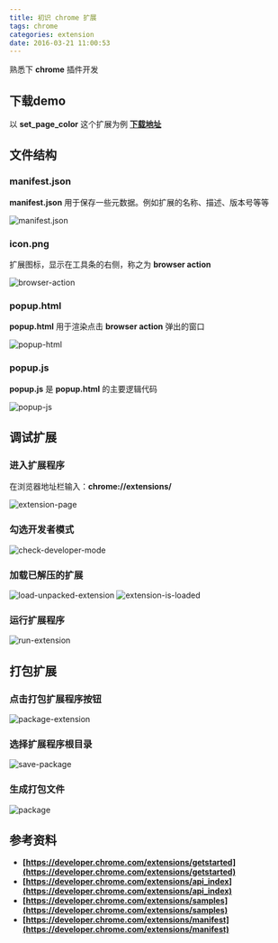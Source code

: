```yaml
---
title: 初识 chrome 扩展
tags: chrome
categories: extension
date: 2016-03-21 11:00:53
---
```


熟悉下 **chrome** 插件开发
<!--more-->

## 下载demo

以 **set_page_color** 这个扩展为例 **[下载地址](https://developer.chrome.com/extensions/examples/api/browserAction/set_page_color.zip)**

## 文件结构

### manifest.json

**manifest.json** 用于保存一些元数据。例如扩展的名称、描述、版本号等等

![manifest.json](manifest-json.jpg)

### icon.png

扩展图标，显示在工具条的右侧，称之为 **browser action**

![browser-action](browser-action.jpg)

### popup.html

**popup.html** 用于渲染点击 **browser action** 弹出的窗口

![popup-html](popup-html.jpg)

### popup.js

**popup.js** 是 **popup.html** 的主要逻辑代码

![popup-js](popup-js.jpg)

## 调试扩展

### 进入扩展程序

在浏览器地址栏输入：**chrome://extensions/**

![extension-page](extension-page.jpg)

### 勾选开发者模式

![check-developer-mode](check-developer-mode.jpg)

### 加载已解压的扩展

![load-unpacked-extension](load-unpacked-extension.jpg)
![extension-is-loaded](extension-is-loaded.jpg)

### 运行扩展程序

![run-extension](run-extension.jpg)

## 打包扩展

### 点击打包扩展程序按钮

![package-extension](package-extension.jpg)

### 选择扩展程序根目录

![save-package](save-package.jpg)

### 生成打包文件

![package](package.jpg)

## 参考资料

* **[https://developer.chrome.com/extensions/getstarted](https://developer.chrome.com/extensions/getstarted)**
* **[https://developer.chrome.com/extensions/api_index](https://developer.chrome.com/extensions/api_index)**
* **[https://developer.chrome.com/extensions/samples](https://developer.chrome.com/extensions/samples)**
* **[https://developer.chrome.com/extensions/manifest](https://developer.chrome.com/extensions/manifest)**
